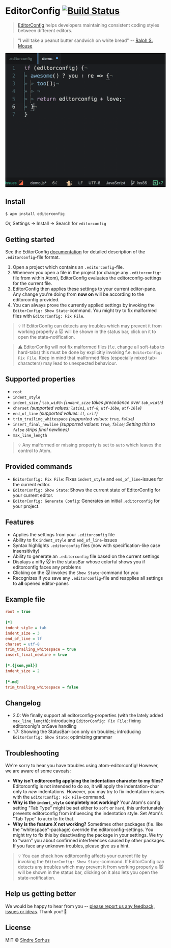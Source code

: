 # EditorConfig [![Build Status](https://travis-ci.org/sindresorhus/atom-editorconfig.svg?branch=master)](https://travis-ci.org/sindresorhus/atom-editorconfig)

> [EditorConfig](http://editorconfig.org) helps developers maintaining consistent coding styles between different editors.

> "I will take a peanut butter sandwich on white bread" -- [Ralph S. Mouse](https://www.youtube.com/watch?v=3funeDWFr9g)

![](https://raw.githubusercontent.com/sindresorhus/atom-editorconfig/7cf30508b87970cf45402612f20188b3fb3f0d74/fievel-mousekewitz48.gif)


## Install

```
$ apm install editorconfig
```

Or, Settings → Install → Search for `editorconfig`


## Getting started

See the EditorConfig [documentation](http://editorconfig.org) for detailed description of the `.editorconfig`-file format.

1. Open a project which contains an `.editorconfig`-file.
2. Whenever you open a file in the project (or change any `.editorconfig`-file from within Atom), EditorConfig evaluates the editorconfig-settings for the current file.
3. EditorConfig then applies these settings to your current editor-pane. Any change you're doing from **now on** will be according to the editorconfig provided.
4. You can always prove the currently applied settings by invoking the `EditorConfig: Show State`-command. You might try to fix malformed files with `EditorConfig: Fix File`.

> :bulb: If EditorConfig can detects any troubles which may prevent it from working properly a  :mouse: will be shown in the status bar, click on it to open the state-notification.

> :warning: EditorConfig will not fix malformed files (f.e. change all soft-tabs to hard-tabs) this must be done by explicitly invoking f.e. `EditorConfig: Fix File`. Keep in mind that malformed files (especially mixed tab-characters) may lead to unexpected behaviour.


## Supported properties

- `root`
- `indent_style`
- `indent_size` / `tab_width` *(`indent_size` takes precedence over `tab_width`)*
- `charset` *(supported values: `latin1`, `utf-8`, `utf-16be`, `utf-16le`)*
- `end_of_line` *(supported values: `lf`, `crlf`)*
- `trim_trailing_whitespace` *(supported values: `true`, `false`)*
- `insert_final_newline` *(supported values: `true`, `false`; Setting this to `false` strips final newlines)*
- `max_line_length`

> :bulb: Any malformed or missing property is set to `auto` which leaves the control to Atom.

## Provided commands

- `EditorConfig: Fix File`: Fixes `indent_style` and `end_of_line`-issues for the current editor.
- `EditorConfig: Show State`: Shows the current state of EditorConfig for your current editor.
- `EditorConfig: Generate Config`: Generates an initial `.editorconfig` for your project.


## Features

- Applies the settings from your `.editorconfig` file
- Ability to fix `indent_style` and `end_of_line`-issues
- Syntax highlights `.editorconfig` files (now with specification-like case insensitivity)
- Ability to generate an `.editorconfig` file based on the current settings
- Displays a nifty :mouse: in the statusBar whose colorful shows you if editorconfig faces any problems
- Clicking on the :mouse: invokes the `Show State`-command for you
- Recognizes if you save any `.editorconfig`-file and reapplies all settings to **all** opened editor-panes


## Example file

```ini
root = true

[*]
indent_style = tab
indent_size = 3
end_of_line = lf
charset = utf-8
trim_trailing_whitespace = true
insert_final_newline = true

[*.{json,yml}]
indent_size = 2

[*.md]
trim_trailing_whitespace = false
```


## Changelog

- 2.0: We finally support all editorconfig-properties (with the lately added `max_line_length`); introducing `EditorConfig: Fix File`; fixing editorconig's onSave handling
- 1.7: Showing the StatusBar-icon only on troubles; introducing `EditorConfig: Show State`; optimizing grammar


## Troubleshooting

We're sorry to hear you have troubles using atom-editorconfig! However, we are aware of some caveats:

- **Why isn't editorconfig applying the indentation character to my files?** Editorconfig is not intended to do so, it will apply the indentation-char only to *new* indentations. However, you may try to fix indentation-issues with the `EditorConfig: Fix File`-command.
- **Why is the `indent_style` completely not working?** Your Atom's config setting "Tab Type" might be set either to `soft` or `hard`, this unfortunately prevents editorconfig from influencing the indentation style. Set Atom's "Tab Type" to `auto` to fix that.
- **Why is the feature _X_ not working?** Sometimes other packages (f.e. like the "whitespace"-package) override the editorconfig-settings. You might try to fix this by deactivating the package in your settings. We try to "warn" you about confirmed interferences caused by other packages. If you face any unknown troubles, please give us a hint.

> :bulb: You can check how editorconfig affects your current file by invoking the `EditorConfig: Show State`-command. If EditorConfig can detects any troubles which may prevent it from working properly a  :mouse: will be shown in the status bar, clicking on it also lets you open the state-notification.


## Help us getting better

We would be happy to hear from you -- [please report us any feedback, issues or ideas](https://github.com/sindresorhus/atom-editorconfig/issues/new). Thank you! :gift_heart:


## License

MIT © [Sindre Sorhus](https://sindresorhus.com)

